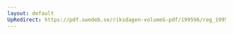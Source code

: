 ```yaml
---
layout: default
UpRedirect: https://pdf.swedeb.se/riksdagen-volumeG-pdf/199596/reg_199596/reg_199596_0264.pdf
---
```

